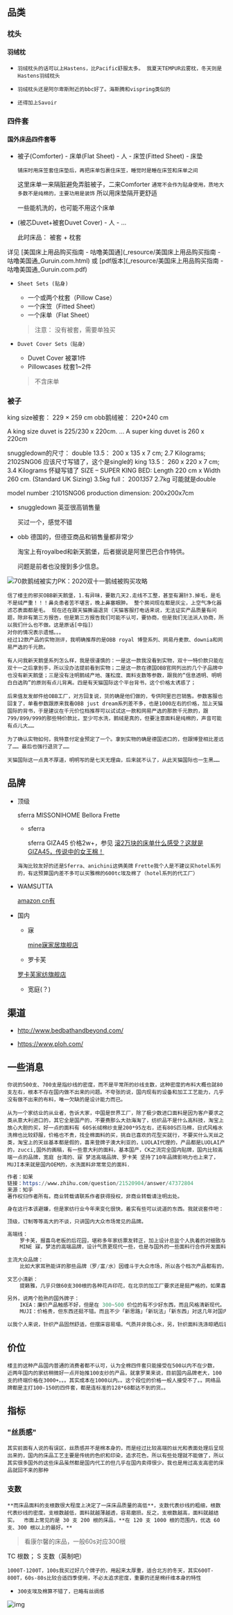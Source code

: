 

## 品类



### 枕头



#### 羽绒枕



* `羽绒枕头的话可以上Hastens，比Pacific舒服太多。
   我夏天TEMPUR云雾枕，冬天则是Hastens羽绒枕头`

* `羽绒枕头还是阿尔卑斯附近的bbc好了。海斯腾和vispring类似的`

* `还得加上Savoir`

### 四件套

#### 国外床品四件套等

* 被子(Comforter) - 床单(Flat Sheet) - 人 - 床笠(Fitted Sheet) - 床垫

  `铺床时用床笠套住床垫后，再把床单包裹住床笠，睡觉时是睡在床笠和床单之间`
  
  这里床单一来隔脏避免弄脏被子，二来Comforter `通常不会作为贴身使用，质地大多数不是纯棉的，主要功用是装饰` 所以用床垫隔开更舒适
  
  一些能机洗的，也可能不用这个床单

* (被芯Duvet+被套Duvet Cover) - 人 - ...

  此时床品： 被套 + 枕套

详见 [美国床上用品购买指南 - 咕噜美国通](_resource/美国床上用品购买指南 - 咕噜美国通_Guruin.com.html) 或 [pdf版本](_resource/美国床上用品购买指南 - 咕噜美国通_Guruin.com.pdf)



* `Sheet Sets (贴身)`

  * 一个或两个枕套（Pillow Case）
  * 一个床笠（Fitted Sheet）
  * 一个床单（Flat Sheet）
  
  > 注意： 没有被套，需要单独买

* `Duvet Cover Sets（贴身）`

  * Duvet Cover 被罩1件
  * Pillowcases 枕套1~2件

  > 不含床单
  
### 被子



king size被套： 229 × 259 cm
obb鹅绒被： 220*240 cm

A king size duvet is 225/230 x 220cm. ... A super king duvet is 260 x 220cm

snuggledown的尺寸：
double 13.5： 200 x 135 x 7 cm; 2.7 Kilograms; 2102SNG06  应该尺寸写错了，这个是single的
king 13.5： 260 x 220 x 7 cm; 3.4 Kilograms 怀疑写错了
SIZE – SUPER KING BED: Length 220 cm x Width 260 cm. (Standard UK Sizing) 3.5kg
full： 200*135*7 2.7kg 可能就是double

model number :2101SNG06
production dimension: 200x200x7cm



* snuggledown 英亚很高销售量

  买过一个，感觉不错

* obb 德国的，但德亚商品和销售量都非常少

  淘宝上有royalbed和新天鹅堡，后者据说是阿里巴巴合作特供。

  问题是前者也没搜到多少信息。



![70款鹅绒被实力PK：2020双十一鹅绒被购买攻略](_pics/床品了解_yonka/5f8d49a1aef9b4688.jpg_e680.jpg)



```
信了楼主的邪买OBB新天鹅堡，1.有异味，要散几天2.走线不工整，甚至有漏针3.掉毛，是毛不是绒严重！！！鼻炎患者苦不堪言，晚上鼻塞眼肿。 整个房间现在都是灰尘，上空气净化器滤芯表面都是毛。 现在还在跟天猫撕逼退货（天猫客服打电话来说，无法证实产品质量有问题，除非有第三方报告，但是第三方报告我们可能不认可，要协商，但是我们无法派人协商，所以我们什么也不做。这是原话[中指]）
对你的情况表示遗憾。。。
经过12款产品的实物测评，我明确推荐的是OBB royal 博登系列、网易丹麦款、downia和网易严选的千元款。

有人问我新天鹅堡系列怎么样，我是很谨慎的：一是这一款我没看到实物，双十一特价款只能在双十一之后拿到手，所以没办法提前看到实物；二是这一款在德国OBB官网列出的几个子品牌中也没有新天鹅堡；三是没有注明鹅绒产地、蓬松度、面料支数等参数，跟我的“信息透明、明明白白选购”的原则有点儿背离。四是有天猫国际这个平台背书，这个价格太诱惑了；

后来值友发邮件给OBB工厂，对方回复说，货的确是他们做的，专供阿里巴巴销售。参数客服也回复了，单看参数跟原来我看OBB just dream系列差不多，也是1000左右的价格，加上天猫国际的背书，于是建议在千元价位档推荐可以试试这一款和网易严选的那款千元款的，跟799/899/999的那些特价款比，至少可水洗，鹅绒是真的，但要注意面料是纯棉的，声音可能有点儿大……

为了确认实物如何，我特意付定金预定了一个。拿到实物的确是德国进口的，但跟博登相比差远了…… 最后也强行退货了……

天猫国际这一点真不厚道，明明写的是七天无理由，后来就不认了，从此天猫国际也一生黑……
```





## 品牌



* 顶级

  sferra MISSONIHOME Bellora Frette

  * sferra

    sferra GIZA45 价格2w+，参见 [滚2万块的床单什么感受？这就是GIZA45，传说中的女王棉！](https://www.chiphell.com/thread-1877434-1-1.html)

  `海淘比较友好的还是Sferra、anichini这俩美牌`
  `Frette我个人是不建议买hotel系列的，有这预算国内差不多可以买雅棉的600tc埃及棉了（hotel系列的代工厂）`




* WAMSUTTA

  [amazon cn有](https://www.amazon.cn/s?k=WAMSUTTA&__mk_zh_CN=%E4%BA%9A%E9%A9%AC%E9%80%8A%E7%BD%91%E7%AB%99&ref=nb_sb_noss)


* 国内

  * 寐

    [mine寐家居旗舰店](https://mine.tmall.com/?spm=a1z10.3-b-s.1997427721.d4918089.251073739bSeRS)
  
  * 罗卡芙
  
   [罗卡芙家纺旗舰店](https://luokafu.tmall.com/shop/view_shop.htm?spm=a230r.1.14.10.43e428ffxsxytE&user_number_id=713275243)

  * 宽庭(？)

## 渠道


* http://www.bedbathandbeyond.com/

* https://www.ploh.com/


## 一些消息


`你说的500支、700支是指纱线的密度，而不是平常所的纱线支数，这种密度的布料大概也就80支左右，根本不存在国内做不出来的问题。不夸张的说，国内现有的设备和加工工艺能力，几乎没有做不出来的布料，唯一欠缺的是设计能力而已。`

`从为一个家纺业的从业者，告诉大家，中国是世界工厂，除了极少数进口面料是因为客户要求之类从意大利进口的，其它全是国产的，不要费那么大劲海淘了，纺织品不是什么高科技，淘宝上放心大胆的买，好一点的面料有 60S长绒棉纱支是200*95左右，还有80S匹马棉，日式风格水洗棉也比较舒服，价格也不贵，找全棉面料的买，挑自已喜欢的花型买就行，不要买什么天丝之类，淘宝上的天丝基本都是假的，喜来登牌子澳大利亚的，LUOLAI代理的，产品都是LUOLAI产的，zucci,国外的画稿，有一些意大利的面料，基本国产，CK之流完全国内贴牌，国内比较高端一点的品牌，宽庭 台湾的、寐 梦洁高端品牌、罗卡芙 坚持了10年品牌影响力也上来了，MUJI本来就是国内OEM的，水洗面料非常常见的面料.`

```s
作者：如茉
链接：https://www.zhihu.com/question/21520904/answer/47372804
来源：知乎
著作权归作者所有。商业转载请联系作者获得授权，非商业转载请注明出处。

身在这行本该避嫌，但是家纺行业今年来变化很快，着实有些可以说道的东西。我就说套件吧：

顶级，订制等等高大的不谈，只讲国内大众市场常见的品牌。

高端线：
    罗卡芙，报喜鸟老板的后花园，堪称多年家纺票友转正，加上设计总监个人执着的对细致与品质的不懈追求，算是国内值得赞赏的业界良心。除去常年与国内以及意大利顶级面料行的多年合作，细致但不过分夸张的工艺品质，也十分值得称道。可见心思用在哪里，成绩就在哪里。
    MINE 寐，梦洁的高端品牌，设计气质更现代一些，也是与国外的一些面料行合作开发面料，如果罗卡芙比较富贵和女性化，寐更加中性和低调奢华。
    
主流大众品牌：
    比如大家耳熟能详的那些品牌（罗/富/水）因缠斗于大众市场，所以各个档次产品都有的，花型也是各式各样力图一网打尽绝不空手。但有一份价钱一份货，买的没有卖的精。100多块不大可能买到商场品质的产品。所以您要是看到这些牌子里有些不怎么样的产品在「做活动」「特卖」心里也要清楚，这没准也就是贴个牌子出来冲冲业绩。至于这几家上市公司在资市场上面的运作……「呵呵」。
    
文艺小清新：
    提籁雅，几乎只做60支300根的各种花卉印花，在北京的加工厂要求还是挺严格的，如果喜欢这种文艺清新的风格，是个很不错的选择。
    
另外，说两个脸熟的国外牌子：
    IKEA：廉价产品触感不好，但是在 300~500 价位的有不少好东西，而且风格清新现代。
    MUJI：价格贵，但东西还挺不错。而且不少「新思路」「新玩法」「新东西」对这几年对国内床品市场还实际造成了不小的影响。还有个很大的问题是它家尺寸和中国家庭常备的芯类不符，请参照其官方网站说明。我没见过有它家的正品产品以非常低价格在市面上流通，所以要是您在淘宝看到尺寸很合适的所谓「MUJI」原厂云云，那您别太当真。这类产品入手之初还行，但洗几次就起绒，起球，露馅了。这类貌似的产品在叠石桥随处可见，品质参差不齐不好点评。
    
以我个人来说，针织产品固然舒适，但摆床容易塌，气质并非我心水，另，针织面料洗涤晾晒后容易走形，这也是此材料的特性。至于摆自然风的床我选亚麻，亚麻，亚麻，当然比较贵贵贵……这行可说的事情还挺多的，个人拙见，更喜欢认真做产品的品牌吧。
```



## 价位

`楼主的这种产品国内普通的消费者都不认可，认为全棉四件套只能接受在500以内不在少数， 近两年国内的家纺稍微好一点开始推100支纱的产品，就拿罗莱来说，目前国内品牌老大，100支的终端价格在3000+。。。其实成本在1000以内。。这个段位的价格一般人接受不了。。网络品牌都是主打100-150的四件套，都是连标准的128*68都达不到的货。。`


## 指标

### "丝质感"

`其实前面有人说的有误区，丝质感并不是棉本身的，而是经过比较高端的丝光和表面处理后呈现出来的，国内的床品工艺主要是传统的色织和印染，追求花色，所以有些处理就不能做了，所以其实很多国外的这些床品虽然都是国内代工的但几乎在国内卖得很少。我也是用过高支高密的床品就回不来的那种`

### 支数



`**而床品面料的支根数很大程度上决定了一床床品质量的高低**，支数代表纱线的粗细，根数代表纱线的密度。支根数越低，面料就越薄越透，容易磨损。反之，支根数越高，面料就越结实。  市面上常见的是 30 支 200 根的床品，**在 120 支 1000 根的范围内，优选 60 支、300 根以上的最好。**`

> 看康尔馨的床品，一般60s对应300根

TC 根数； S 支数（英制吧）

`1000T-1200T，100s我买过好几个牌子的，用起来太厚重，适合北方的冬天，其实600T-800T，60s-80s比较合适四季使用，不必太追求密度，重要的还是棉纤维本身的特性`




* `300支埃及棉算不错了，已略有丝绸感`



![img](_pics/v2-36a392f158bbaabf6edf8cbeee8a664b_1440w.jpg)